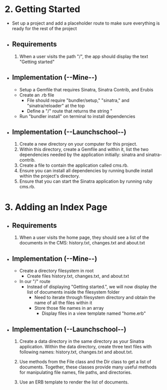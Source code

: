 # 2. Getting Started
  - Set up a project and add a placeholder route to make sure everything is ready for the rest of the project

  - ## Requirements
    1. When a user visits the path "/", the app should display the text "Getting started"

  - ## Implementation (--Mine--)
    - Setup a Gemfile that requires Sinatra, Sinatra Contrib, and Erubis
    - Create an .rb file
      - File should require "bundler/setup," "sinatra," and "sinatra/reloader" at the top
      - Define a "/" route that returns the string "
    - Run "bundler install" on terminal to install dependencies

  - ## Implementation (--Launchschool--)
    1. Create a new directory on your computer for this project.
    2. Within this directory, create a Gemfile and within it, list the two dependencies needed by the application initially: sinatra and sinatra-contrib.
    3. Create a file to contain the application called cms.rb.
    4. Ensure you can install all dependencies by running bundle install within the project's directory.
    5. Ensure that you can start the Sinatra application by running ruby cms.rb.


# 3. Adding an Index Page
  - ## Requirements
    1. When a user visits the home page, they should see a list of the documents in the CMS: history.txt, changes.txt and about.txt

  - ## Implementation (--Mine--)
    - Create a directory filesystem in root
      - Create files history.txt, changes.txt, and about.txt
    - In our "/" route
      - Instead of displaying "Getting started.", we will now display the list of documents inside the
        filesystem folder
        - Need to iterate through filesystem directory and obtain the name of all the files within it
        - Store those file names in an array
          - Display files in a view template named "home.erb"

  - ## Implementation (--Launchschool--)
    1. Create a data directory in the same directory as your Sinatra application. Within the data directory, create three text files with following names: history.txt, changes.txt and about.txt.

    2. Use methods from the File class and the Dir class to get a list of documents. Together, these classes provide many useful methods for manipulating file names, file paths, and directories.

    3. Use an ERB template to render the list of documents.

